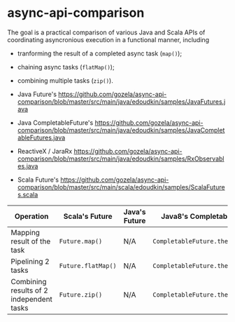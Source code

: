 # async-api-comparison

The goal is a practical comparison of various Java and Scala APIs of coordinating asyncronious execution in a functional manner, including
* tranforming the result of a completed async task (`map()`);
* chaining async tasks (`flatMap()`);
* combining multiple tasks (`zip()`).

* Java Future's
    https://github.com/gozela/async-api-comparison/blob/master/src/main/java/edoudkin/samples/JavaFutures.java
* Java CompletableFuture's
    https://github.com/gozela/async-api-comparison/blob/master/src/main/java/edoudkin/samples/JavaCompletableFutures.java
* ReactiveX / JaraRx
    https://github.com/gozela/async-api-comparison/blob/master/src/main/java/edoudkin/samples/RxObservables.java
* Scala Future's
    https://github.com/gozela/async-api-comparison/blob/master/src/main/scala/edoudkin/samples/ScalaFutures.scala

|Operation|Scala's Future|Java's Future|Java8's CompletableFuture| JavaRx Observable |
|---------|--------------|-------------|-------------------------|-------------------|
| Mapping result of the task | `Future.map()` | N/A | `CompletableFuture.thenApply()` | `Observable.map()` |
| Pipelining 2 tasks | `Future.flatMap()` | N/A | `CompletableFuture.thenCompose()` | `Observable.flatMap()` |
| Combining results of 2 independent tasks| `Future.zip()` | N/A | `CompletableFuture.thenCombine()` | `Observable.zipWith()`|
